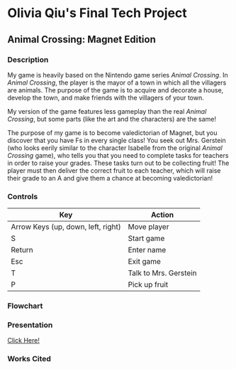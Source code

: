 # Olivia Qiu's Final Tech Project

## Animal Crossing: Magnet Edition

### Description
  My game is heavily based on the Nintendo game series *Animal Crossing*. In *Animal Crossing*, the player is the mayor of a town in which all the villagers are animals. The purpose of the game is to acquire and decorate a house, develop the town, and make friends with the villagers of your town.

  My version of the game features less gameplay than the real *Animal Crossing*, but some parts (like the art and the characters) are the same! 

  The purpose of my game is to become valedictorian of Magnet, but you discover that you have Fs in every single class! You seek out Mrs. Gerstein (who looks eerily similar to the character Isabelle from the original *Animal Crossing* game), who tells you that you need to complete tasks for teachers in order to raise your grades. These tasks turn out to be collecting fruit! The player must then deliver the correct fruit to each teacher, which will raise their grade to an A and give them a chance at becoming valedictorian!

### Controls

Key   | Action
------|---------------------------------------------
Arrow Keys (up, down, left, right) | Move player
S     | Start game
Return| Enter name
Esc   | Exit game
T     | Talk to Mrs. Gerstein
P     | Pick up fruit

### Flowchart

### Presentation

[Click Here!](https://docs.google.com/presentation/d/1b6OgdpHbgPjyEcvxBnr-5OQckt29qgY_Flpmywt9k6M/edit?usp=sharing)

### Works Cited
